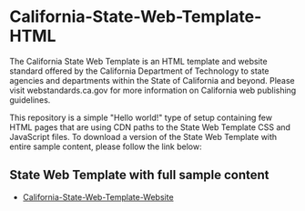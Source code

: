 # California-State-Web-Template-HTML

The California State Web Template is an HTML template and website standard offered by the California Department of Technology to state agencies and departments within the State of California and beyond. Please visit webstandards.ca.gov for more information on California web publishing guidelines.

This repository is a simple "Hello world!" type of setup containing few HTML pages that are using CDN paths to the State Web Template CSS and JavaScript files. To download a version of the State Web Template with entire sample content, please follow the link below: 

## State Web Template with full sample content

- [California-State-Web-Template-Website](https://github.com/Office-of-Digital-Services/California-State-Web-Template-Website)

